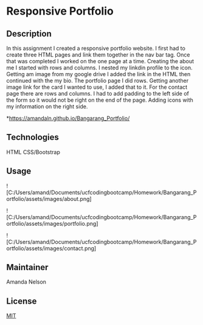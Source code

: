 # Responsive Portfolio
## Description
In this assignment I created a responsive portfolio website. I first had to create three HTML pages and link them together in the nav bar tag. Once that was completed I worked on the one page at a time. Creating the about me I started with rows and columns. I nested my linkdin profile to the icon. Getting am image from my google drive I added the link in the HTML then continued with the my bio. The portfolio page I did rows. Getting another image link for the card I wanted to use, I added that to it. For the contact page there are rows and columns. I had to add padding to the left side of the form so it would not be right on the end of the page. Adding icons with my information on the right side. 

*https://amandaln.github.io/Bangarang_Portfolio/

## Technologies
HTML
CSS/Bootstrap

## Usage
![C:/Users/amand/Documents/ucfcodingbootcamp/Homework/Bangarang_Portfolio/assets/images/about.png]

![C:/Users/amand/Documents/ucfcodingbootcamp/Homework/Bangarang_Portfolio/assets/images/portfolio.png]

![C:/Users/amand/Documents/ucfcodingbootcamp/Homework/Bangarang_Portfolio/assets/images/contact.png]


## Maintainer
Amanda Nelson

## License
[MIT](https://choosealicense.com/licenses/mit/)